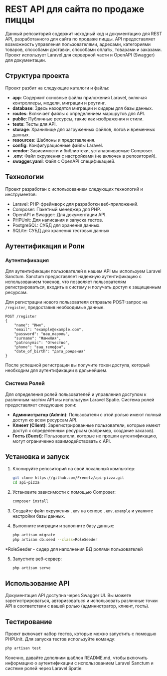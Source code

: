# REST API для сайта по продаже пиццы

Данный репозиторий содержит исходный код и документацию для REST API, разработанного для сайта по продаже пиццы. API предоставляет возможность управления пользователями, адресами, категориями товаров, способами доставки, способами оплаты, товарами и заказами. Проект использует Laravel для серверной части и OpenAPI (Swagger) для документации.

## Структура проекта

Проект разбит на следующие каталоги и файлы:

- **app**: Содержит основные файлы приложения Laravel, включая контроллеры, модели, миграции и роутинг.
- **database**: Здесь находятся миграции и сидеры для базы данных.
- **routes**: Включает файлы с определением маршрутов для API.
- **public**: Публичные ресурсы, такие как изображения и стили.
- **tests**: Тесты для API.
- **storage**: Хранилище для загруженных файлов, логов и временных данных.
- **resources**: Шаблоны и представления.
- **config**: Конфигурационные файлы Laravel.
- **vendor**: Зависимости и библиотеки, устанавливаемые Composer.
- **.env**: Файл окружения с настройками (не включен в репозиторий).
- **swagger.yaml**: Файл с OpenAPI спецификацией.

## Технологии

Проект разработан с использованием следующих технологий и инструментов:

- Laravel: PHP-фреймворк для разработки веб-приложений.
- Composer: Пакетный менеджер для PHP.
- OpenAPI и Swagger: Для документации API.
- PHPUnit: Для написания и запуска тестов.
- PostgreSQL: СУБД для хранения данных.
- SQLite: СУБД для хранения тестовых данных

## Аутентификация и Роли

### Аутентификация

Для аутентификации пользователей в нашем API мы используем Laravel Sanctum. Sanctum предоставляет надежную аутентификацию с использованием токенов, что позволяет пользователям регистрироваться, входить в систему и получать доступ к защищенным ресурсам.

Для регистрации нового пользователя отправьте POST-запрос на `/register`, предоставив необходимые данные.

```http
POST /register
{
    "name": "Имя",
    "email": "example@example.com",
    "password": "ваш_пароль",
    "surname": "Фамилия",
    "patronymic": "Отчество",
    "phone": "ваш_телефон",
    "date_of_birth": "дата_рождения"
}
```

После успешной регистрации вы получите токен доступа, который необходим для аутентификации в дальнейшем.

### Система Ролей

Для определения ролей пользователей и управления доступом к различным частям API мы используем Laravel Spatie. Система ролей предоставляет следующие роли:

- **Администратор (Admin)**: Пользователи с этой ролью имеют полный доступ ко всем ресурсам API.
- **Клиент (Client)**: Зарегистрированные пользователи, которые имеют доступ к определенным ресурсам (например, создание заказов).
- **Гость (Guest)**: Пользователи, которые не прошли аутентификацию, могут ограниченно взаимодействовать с API.

## Установка и запуск

1. Клонируйте репозиторий на свой локальный компьютер:

   ```bash
   git clone https://github.com/Frenetz/api-pizza.git
   cd api-pizza
   ```

2. Установите зависимости с помощью Composer:

   ```bash
   composer install
   ```

3. Создайте файл окружения `.env` на основе `.env.example` и укажите настройки базы данных.

4. Выполните миграции и заполните базу данных:

   ```bash
   php artisan migrate
   php artisan db:seed --class=RoleSeeder
   ```
*RoleSeeder - сидер для наполнения БД ролями пользователей

5. Запустите веб-сервер:

   ```bash
   php artisan serve
   ```

## Использование API

Документация API доступна через Swagger UI. Вы можете зарегистрироваться, авторизоваться и использовать различные точки API в соответствии с вашей ролью (администратор, клиент, гость).

## Тестирование

Проект включает набор тестов, которые можно запустить с помощью PHPUnit. Для запуска тестов используйте команду:

```bash
php artisan test
```
Конечно, давайте дополним шаблон README.md, чтобы включить информацию о аутентификации с использованием Laravel Sanctum и системе ролей через Laravel Spatie:

```markdown
